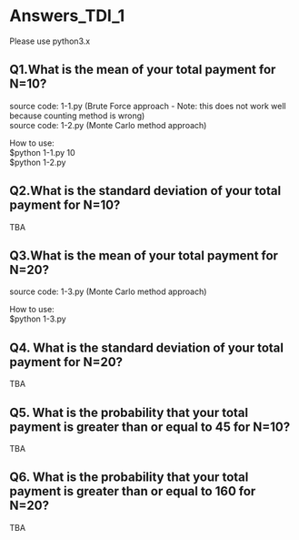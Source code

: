# Answers_TDI_1

Please use python3.x

## Q1.What is the mean of your total payment for N=10?
source code: 1-1.py (Brute Force approach - Note: this does not work well because counting method is wrong)<br>
source code: 1-2.py (Monte Carlo method approach)

How to use: <br>
$python 1-1.py 10<br>
$python 1-2.py <br>

## Q2.What is the standard deviation of your total payment for N=10?

TBA <br>

## Q3.What is the mean of your total payment for N=20?
source code: 1-3.py (Monte Carlo method approach) <br>

How to use: <br>
$python 1-3.py <br>

## Q4. What is the standard deviation of your total payment for N=20?

TBA <br>

## Q5. What is the probability that your total payment is greater than or equal to 45 for N=10?

TBA <br>


## Q6. What is the probability that your total payment is greater than or equal to 160 for N=20?

TBA <br>
